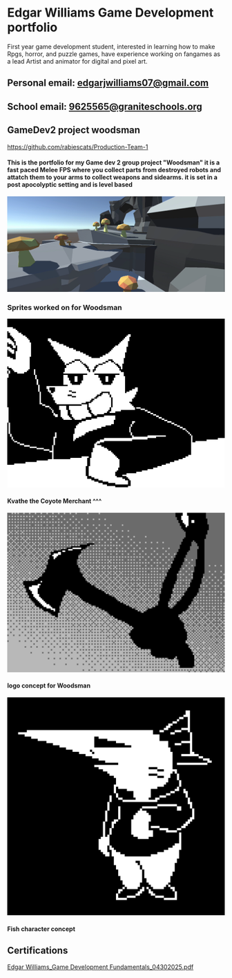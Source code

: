 # Edgar Williams Game Development portfolio
First year game development student, interested in learning how to make Rpgs, horror, and puzzle games, have experience working on fangames as a lead Artist and animator for digital and pixel art.

## Personal email: edgarjwilliams07@gmail.com      
## School email: 9625565@graniteschools.org

## GameDev2 project woodsman
https://github.com/rabiescats/Production-Team-1
#### This is the portfolio for my Game dev 2 group project "Woodsman" it is a fast paced Melee FPS where you collect parts from destroyed robots and attatch them to your arms to collect weapons and sidearms. it is set in a post apocolyptic setting and is level based
![ss](https://github.com/Ewilli07/gamedevportfolio/blob/main/images/Screenshot%20(391).png)

### Sprites worked on for Woodsman
![Kvathe](https://github.com/Ewilli07/gamedevportfolio/blob/main/images/EdgarWCoyote.gif)
#### Kvathe the Coyote Merchant ^^^

![axelogo](https://github.com/Ewilli07/gamedevportfolio/blob/main/images/EdgarWilliamsAxeLogo.png)
#### logo concept for Woodsman

![fimsh](https://github.com/Ewilli07/gamedevportfolio/blob/main/images/edgarwilliamsfish.png)
#### Fish character concept

## Certifications

[Edgar Williams_Game Development Fundamentals_04302025.pdf](https://github.com/user-attachments/files/20051388/Edgar.Williams_Game.Development.Fundamentals_04302025.pdf)
